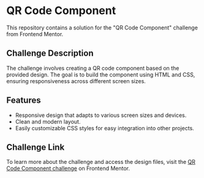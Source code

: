 # QR Code Component

This repository contains a solution for the "QR Code Component" challenge from Frontend Mentor.


## Challenge Description

The challenge involves creating a QR code component based on the provided design. The goal is to build the component using HTML and CSS, ensuring responsiveness across different screen sizes.

## Features

- Responsive design that adapts to various screen sizes and devices.
- Clean and modern layout.
- Easily customizable CSS styles for easy integration into other projects.

## Challenge Link

To learn more about the challenge and access the design files, visit the [QR Code Component challenge](https://www.frontendmentor.io/challenges/qr-code-component-iux_sIO_H/hub) on Frontend Mentor.

